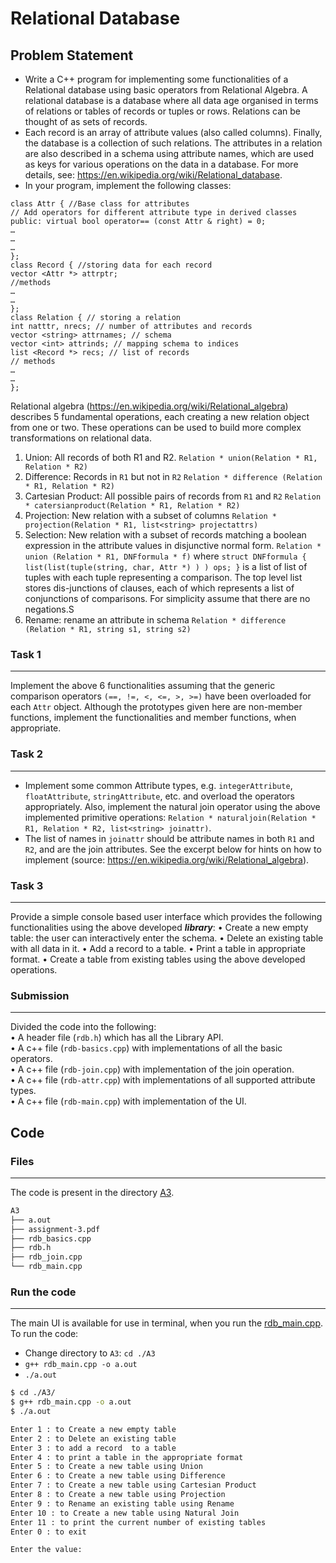 # Relational Database

## Problem Statement
- Write a C++ program for implementing some functionalities of a Relational database using basic operators from Relational Algebra. A relational database is a database where all data age organised in terms of relations or tables of records or tuples or rows. Relations can be thought of as sets of records.
- Each record is an array of attribute values (also called columns). Finally, the database is a collection of such relations. The attributes in a relation are also described in a schema using attribute names, which are used as keys for various operations on the data in a database. For more details, see: https://en.wikipedia.org/wiki/Relational_database.
- In your program, implement the following classes:
```
class Attr { //Base class for attributes
// Add operators for different attribute type in derived classes
public: virtual bool operator== (const Attr & right) = 0;
…
…
…
};
class Record { //storing data for each record
vector <Attr *> attrptr;
//methods
…
…
};
class Relation { // storing a relation
int natttr, nrecs; // number of attributes and records
vector <string> attrnames; // schema
vector <int> attrinds; // mapping schema to indices
list <Record *> recs; // list of records
// methods
…
…
};
```

Relational algebra (https://en.wikipedia.org/wiki/Relational_algebra) describes 5 fundamental operations, each creating a new relation object from one or two. These operations can be used to build more complex transformations on relational data.
1. Union: All records of both R1 and R2.
`Relation * union(Relation * R1, Relation * R2)`
2. Difference: Records in `R1` but not in `R2`
`Relation * difference (Relation * R1, Relation * R2)`
3. Cartesian Product: All possible pairs of records from `R1` and `R2`
`Relation * catersianproduct(Relation * R1, Relation * R2)`
4. Projection: New relation with a subset of columns
`Relation * projection(Relation * R1, list<string> projectattrs)`
5. Selection: New relation with a subset of records matching a boolean
expression in the attribute values in disjunctive normal form.
`Relation * union (Relation * R1, DNFformula * f)` where
`struct DNFformula { list(list(tuple(string, char, Attr *) ) ) ops; }` is a list of list of tuples with each tuple representing a comparison.
The top level list stores dis-junctions of clauses, each of which represents a list
of conjunctions of comparisons. For simplicity assume that there are no
negations.S
6. Rename: rename an attribute in schema
`Relation * difference (Relation * R1, string s1, string s2)`

### Task 1
---
Implement the above 6 functionalities assuming that the generic
comparison operators `(==, !=, <, <=, >, >=)` have been overloaded for each `Attr`
object. Although the prototypes given here are non-member functions, implement the
functionalities and member functions, when appropriate.

### Task 2
---
- Implement some common Attribute types, e.g. `integerAttribute`, `floatAttribute`, `stringAttribute`, etc. and overload the operators appropriately. Also, implement the natural join operator using the above implemented primitive operations: `Relation * naturaljoin(Relation * R1, Relation * R2, list<string> joinattr)`.
- The list of names in `joinattr` should be attribute names in both `R1` and `R2`, and are the join attributes. See the excerpt below for hints on how to implement (source: https://en.wikipedia.org/wiki/Relational_algebra).

### Task 3
---
Provide a simple console based user interface which provides the following functionalities using the above developed ***library***:
• Create a new empty table: the user can interactively enter the schema.
• Delete an existing table with all data in it.
• Add a record to a table.
• Print a table in appropriate format.
• Create a table from existing tables using the above developed operations.

### Submission
---
Divided the code into the following:    
• A header file (`rdb.h`) which has all the Library API.    
• A c++ file (`rdb-basics.cpp`) with implementations of all the basic operators.   
• A c++ file (`rdb-join.cpp`) with implementation of the join operation.     
• A c++ file (`rdb-attr.cpp`) with implementations of all supported attribute types.      
• A c++ file (`rdb-main.cpp`) with implementation of the UI.

## Code
### Files
---
The code is present in the directory [A3](./A3).
```bash
A3
├── a.out
├── assignment-3.pdf
├── rdb_basics.cpp
├── rdb.h
├── rdb_join.cpp
└── rdb_main.cpp
```

### Run the code
---
The main UI is available for use in terminal, when you run the [rdb_main.cpp](./A3/rdb_main.cpp). 
To run the code:
- Change directory to `A3`: `cd ./A3`
- `g++ rdb_main.cpp -o a.out`
- `./a.out`

```bash
$ cd ./A3/
$ g++ rdb_main.cpp -o a.out
$ ./a.out

Enter 1 : to Create a new empty table
Enter 2 : to Delete an existing table
Enter 3 : to add a record  to a table
Enter 4 : to print a table in the appropriate format
Enter 5 : to Create a new table using Union
Enter 6 : to Create a new table using Difference 
Enter 7 : to Create a new table using Cartesian Product
Enter 8 : to Create a new table using Projection
Enter 9 : to Rename an existing table using Rename
Enter 10 : to Create a new table using Natural Join
Enter 11 : to print the current number of existing tables
Enter 0 : to exit

Enter the value:

```
